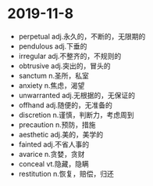 # 2019-11-8
- perpetual adj.永久的，不断的，无限期的
- pendulous adj.下垂的
- irregular adj.不整齐的，不规则的
- obtrusive adj.突出的，冒头的
- sanctum n.圣所，私室
- anxiety n.焦虑，渴望
- unwarranted adj.无根据的，无保证的
- offhand adj.随便的，无准备的
- discretion n.谨慎，判断力，考虑周到
- precaution n.预防，措施
- aesthetic adj.美的，美学的
- fainted adj.不省人事的
- avarice n.贪婪，贪财
- conceal vt.隐藏，隐瞒
- restitution n.恢复，赔偿，归还